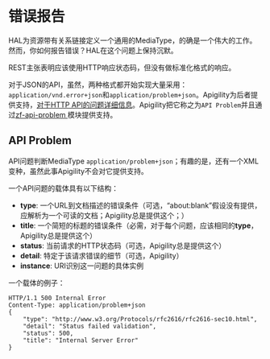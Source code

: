 错误报告
========

HAL为资源带有关系链接定义一个通用的MediaType，的确是一个伟大的工作。然而，你如何报告错误？HAL在这个问题上保持沉默。

REST主张表明应该使用HTTP响应状态码，但没有做标准化格式的响应。

对于JSON的API，虽然，两种格式都开始实现大量采用：`application/vnd.error+json`和`application/problem+json`。Apigility为后者提供支持，[对于HTTP API的问题详细信息](http://tools.ietf.org/html/draft-nottingham-http-problem-06)。Apigility把它称之为`API Problem`并且通过[zf-api-problem ](https://github.com/zfcampus/zf-api-problem)模块提供支持。


API Problem
------------

API问题判断MediaType `application/problem+json`；有趣的是，还有一个XML变种，虽然此事Apigility不会对它提供支持。

一个API问题的载体具有以下结构：
* **type**: 一个URL到文档描述的错误条件（可选，“about:blank”假设没有提供，应解析为一个可读的文档；Apigility总是提供这个；）
* **title**: 一个简短的标题的错误条件（必需，对于每个问题，应该相同的**type**，Apigility总是提供这个）
* **status**: 当前请求的HTTP状态码（可选，Apigility总是提供这个）
* **detail**: 特定于该请求错误的细节（可选，Apigility）
* **instance**: URI识别这一问题的具体实例

一个载体的例子：

    HTTP/1.1 500 Internal Error
    Content-Type: application/problem+json
    {
        "type": "http://www.w3.org/Protocols/rfc2616/rfc2616-sec10.html",
        "detail": "Status failed validation",
        "status": 500,
        "title": "Internal Server Error"
    }